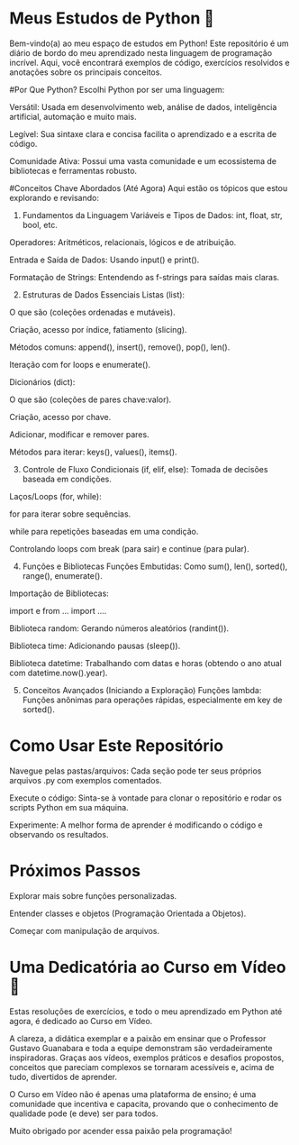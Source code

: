 # Meus Estudos de Python 🐍
Bem-vindo(a) ao meu espaço de estudos em Python! Este repositório é um diário de bordo do meu aprendizado nesta linguagem de programação incrível. Aqui, você encontrará exemplos de código, exercícios resolvidos e anotações sobre os principais conceitos.

#Por Que Python?
Escolhi Python por ser uma linguagem:

Versátil: Usada em desenvolvimento web, análise de dados, inteligência artificial, automação e muito mais.

Legível: Sua sintaxe clara e concisa facilita o aprendizado e a escrita de código.

Comunidade Ativa: Possui uma vasta comunidade e um ecossistema de bibliotecas e ferramentas robusto.

#Conceitos Chave Abordados (Até Agora)
Aqui estão os tópicos que estou explorando e revisando:

1. Fundamentos da Linguagem
Variáveis e Tipos de Dados: int, float, str, bool, etc.

Operadores: Aritméticos, relacionais, lógicos e de atribuição.

Entrada e Saída de Dados: Usando input() e print().

Formatação de Strings: Entendendo as f-strings para saídas mais claras.

2. Estruturas de Dados Essenciais
Listas (list):

O que são (coleções ordenadas e mutáveis).

Criação, acesso por índice, fatiamento (slicing).

Métodos comuns: append(), insert(), remove(), pop(), len().

Iteração com for loops e enumerate().

Dicionários (dict):

O que são (coleções de pares chave:valor).

Criação, acesso por chave.

Adicionar, modificar e remover pares.

Métodos para iterar: keys(), values(), items().

3. Controle de Fluxo
Condicionais (if, elif, else): Tomada de decisões baseada em condições.

Laços/Loops (for, while):

for para iterar sobre sequências.

while para repetições baseadas em uma condição.

Controlando loops com break (para sair) e continue (para pular).

4. Funções e Bibliotecas
Funções Embutidas: Como sum(), len(), sorted(), range(), enumerate().

Importação de Bibliotecas:

import e from ... import ....

Biblioteca random: Gerando números aleatórios (randint()).

Biblioteca time: Adicionando pausas (sleep()).

Biblioteca datetime: Trabalhando com datas e horas (obtendo o ano atual com datetime.now().year).

5. Conceitos Avançados (Iniciando a Exploração)
Funções lambda: Funções anônimas para operações rápidas, especialmente em key de sorted().

# Como Usar Este Repositório
Navegue pelas pastas/arquivos: Cada seção pode ter seus próprios arquivos .py com exemplos comentados.

Execute o código: Sinta-se à vontade para clonar o repositório e rodar os scripts Python em sua máquina.

Experimente: A melhor forma de aprender é modificando o código e observando os resultados.

# Próximos Passos
Explorar mais sobre funções personalizadas.

Entender classes e objetos (Programação Orientada a Objetos).

Começar com manipulação de arquivos.

# Uma Dedicatória ao Curso em Vídeo 🧡
Estas resoluções de exercícios, e todo o meu aprendizado em Python até agora, é dedicado ao Curso em Vídeo.

A clareza, a didática exemplar e a paixão em ensinar que o Professor Gustavo Guanabara e toda a equipe demonstram são verdadeiramente inspiradoras. Graças aos vídeos, exemplos práticos e desafios propostos, conceitos que pareciam complexos se tornaram acessíveis e, acima de tudo, divertidos de aprender.

O Curso em Vídeo não é apenas uma plataforma de ensino; é uma comunidade que incentiva e capacita, provando que o conhecimento de qualidade pode (e deve) ser para todos.

Muito obrigado por acender essa paixão pela programação!
